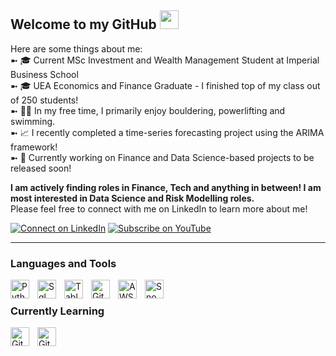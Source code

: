 ## Welcome to my GitHub <img width="30px" style="padding-right:10px;" src="https://cdn3.emoji.gg/emojis/wavegif_1860.gif" />
Here are some things about me: <br/>
➼ 🎓 Current MSc Investment and Wealth Management Student at Imperial Business School <br/>
➼ 🎓 UEA Economics and Finance Graduate - I finished top of my class out of 250 students!  <br/>
➼ 🧗‍♀️ In my free time, I primarily enjoy bouldering, powerlifting and swimming.  <br/>
➼ 📈 I recently completed a time-series forecasting project using the ARIMA framework! <br/>
➼ 🚧 Currently working on Finance and Data Science-based projects to be released soon! <br/>

**I am actively finding roles in Finance, Tech and anything in between! I am most interested in Data Science and Risk Modelling roles.**<br/>
Please feel free to connect with me on LinkedIn to learn more about me!

[![Connect on LinkedIn](https://img.shields.io/badge/Connect-LinkedIn-blue?style=for-the-badge&logo=linkedin)](https://www.linkedin.com/in/hivan04/)
[![Subscribe on YouTube](https://img.shields.io/badge/Subscribe-YouTube-red?style=for-the-badge&logo=youtube)](https://www.youtube.com/@hivan04)

---

### Languages and Tools
<img align="left" alt="Python" width="30px" style="padding-right:10px;" src="https://cdn.jsdelivr.net/gh/devicons/devicon/icons/python/python-plain.svg" />
<img align="left" alt="Sql" width="30px" style="padding-right:10px;" src="https://cdn.jsdelivr.net/gh/devicons/devicon@latest/icons/azuresqldatabase/azuresqldatabase-original.svg" />
<img align="left" alt="Tableau" width="30px" style="padding-right:10px;" src="https://cdn.worldvectorlogo.com/logos/tableau-software.svg" />     
<img align="left" alt="Git" width="30px" style="padding-right:10px;" src="https://cdn.jsdelivr.net/gh/devicons/devicon/icons/git/git-original.svg" />
<img align="left" alt="AWS" width="30px" style="padding-right:10px;" src="https://cdn.jsdelivr.net/gh/devicons/devicon@latest/icons/amazonwebservices/amazonwebservices-original-wordmark.svg" />
<img align="left" alt="Snowflake" width="30px" style="padding-right:10px;" src="https://cdn.brandfetch.io/idJz-fGD_q/theme/dark/symbol.svg?c=1bxid64Mup7aczewSAYMX&t=1668517499361" />

<br /> 

### Currently Learning 
<img align="left" alt="Git" width="30px" style="padding-right:10px;" 
  src="https://cdn.jsdelivr.net/gh/devicons/devicon@latest/icons/cplusplus/cplusplus-original.svg" />
 <img align="left" alt="Git" width="30px" style="padding-right:10px;" 
   src="https://cdn.jsdelivr.net/gh/devicons/devicon@latest/icons/java/java-original.svg" />
          

</div>
